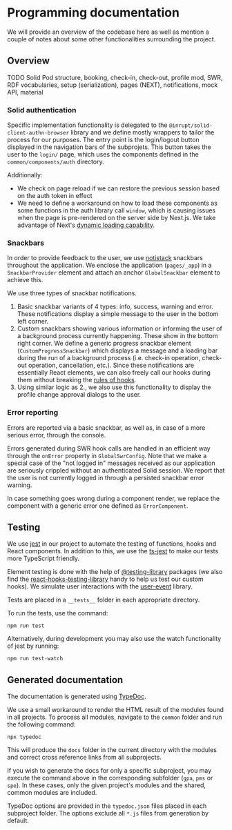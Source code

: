 # Programming documentation

We will provide an overview of the codebase here as well as mention a couple of notes about some other functionalities surrounding the project.

## Overview

TODO Solid Pod structure, booking, check-in, check-out, profile mod, SWR, RDF vocabularies, setup (serialization), pages (NEXT), notifications, mock API, material

### Solid authentication

Specific implementation functionality is delegated to the `@inrupt/solid-client-authn-browser` library and we define mostly wrappers to tailor the process for our purposes.
The entry point is the login/logout button displayed in the navigation bars of the subprojets. This button takes the user to the `login/` page, which uses the components defined in the `common/components/auth` directory. 

Additionally:
- We check on page reload if we can restore the previous session based on the auth token in effect
- We need to define a workaround on how to load these components as some functions in the auth library call `window`, which is causing issues when the page is pre-rendered on the server side by Next.js. We take advantage of Next's [dynamic loading capability](https://nextjs.org/docs/advanced-features/dynamic-import).

### Snackbars

In order to provide feedback to the user, we use [notistack](https://github.com/iamhosseindhv/notistack) snackbars throughout the application. We enclose the application (`pages/_app`) in a `SnackbarProvider` element and attach an anchor `GlobalSnackbar` element to achieve this.

We use three types of snackbar notifications.

1. Basic snackbar variants of 4 types: info, success, warning and error. These notifications display a simple message to the user in the bottom left corner.
2. Custom snackbars showing various information or informing the user of a background process currently happening. These show in the bottom right corner. We define a generic progress snackbar element (`CustomProgressSnackbar`) which displays a message and a loading bar during the run of a background process (i.e. check-in operation, check-out operation, cancellation, etc.). Since these notifications are essentially React elements, we can also freely call our hooks during them without breaking the [rules of hooks](https://reactjs.org/docs/hooks-rules.html). 
3. Using similar logic as 2., we also use this functionality to display the profile change approval dialogs to the user.

### Error reporting

Errors are reported via a basic snackbar, as well as, in case of a more serious error, through the console.

Errors generated during SWR hook calls are handled in an efficient way through the `onError` property in `GlobalSwrConfig`. Note that we make a special case of the "not logged in" messages received as our application are seriously crippled without an authenticated Solid session. We report that the user is not currently logged in through a persisted snackbar error warning.

In case something goes wrong during a component render, we replace the component with a generic error one defined as `ErrorComponent`.


## Testing

We use [jest](https://jestjs.io/) in our project to automate the testing of functions, hooks and React components. In addition to this, we use the [ts-jest](https://github.com/kulshekhar/ts-jest) to make our tests more TypeScript friendly.

Element testing is done with the help of [@testing-library](https://testing-library.com/) packages (we also find the [react-hooks-testing-library](https://react-hooks-testing-library.com/) handy to help us test our custom hooks). We simulate user interactions with the [user-event](https://testing-library.com/docs/user-event/intro/) library.

Tests are placed in a `__tests__` folder in each appropriate directory.

To run the tests, use the command:
```
npm run test
```
Alternatively, during development you may also use the watch functionality of jest by running:
```
npm run test-watch
```


## Generated documentation

The documentation is generated using [TypeDoc](https://typedoc.org/).

We use a small workaround to render the HTML result of the modules found in all projects. To process all modules, navigate to the `common` folder and run the following command:
```
npx typedoc
```
This will produce the `docs` folder in the current directory with the modules and correct cross reference links from all subprojects.

If you wish to generate the docs for only a specific subproject, you may execute the command above in the corresponding subfolder (`gpa`, `pms` or `spe`). In these cases, only the given project's modules and the shared, common modules are included.

TypeDoc options are provided in the `typedoc.json` files placed in each subproject folder. The options exclude all `*.js` files from generation by default.